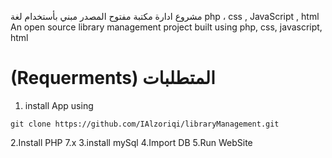 مشروع ادارة مكتبة مفتوح المصدر مبني بأستخدام لغة php ، css , JavaScript , html
<br>
An open source library management project built using php, css, javascript, html


# (Requerments) المتطلبات
1. install App using 
 ```
 git clone https://github.com/IAlzoriqi/libraryManagement.git
 ```
2.Install PHP 7.x
3.install mySql
4.Import DB
5.Run WebSite



